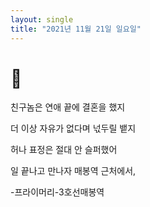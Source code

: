 ```yaml
---
layout: single
title: "2021년 11월 21일 일요일"
---
```


# 💫

친구놈은 연애 끝에 결혼을 했지

더 이상 자유가 없다며 넋두릴 뱉지 

허나 표정은 절대 안 슬퍼했어

일 끝나고 만나자 매봉역 근처에서,

-프라이머리-3호선매봉역
